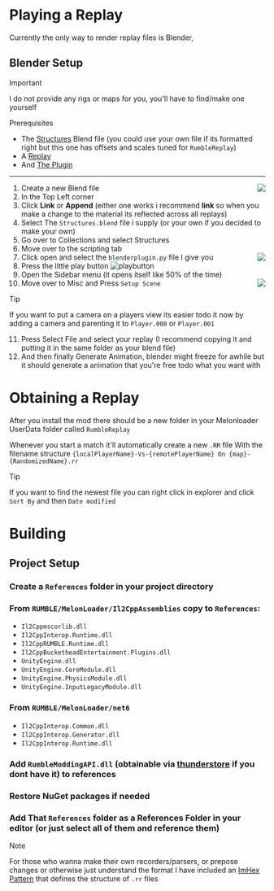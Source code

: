 
# Playing a Replay

Currently the only way to render replay files is Blender,
## Blender Setup

> [!Important]
> I do not provide any rigs or maps for you, you'll have to find/make one yourself

Prerequisites
* The [Structures](replace-with-a-working-link-when-i-have-one) Blend file (you could use your own file if its formatted right but this one has offsets and scales tuned for `RumbleReplay`)
* A [Replay](#obtaining-a-replay) 
* And [The Plugin](BlenderPlugin/blenderplugin.py?raw=true)
---
1. Create a new Blend file<img align="right" src=https://github.com/user-attachments/assets/3080ba76-7dd9-4749-ab9a-9458fb7dd04f>
2. In the Top Left corner
3. Click **Link** or **Append** (either one works i recommend **link** so when you make a change to the material its reflected across all replays)
4. Select The `Structures.blend` file i supply (or your own if you decided to make your own)
5. Go over to Collections and select Structures
6. Move over to the scripting tab 
7. Click open and select the `blenderplugin.py` file I give you<img align="right" src=https://github.com/user-attachments/assets/e6f09c80-d301-4672-b7bf-40d47890c650>
8. Press the little play button ![playbutton](https://github.com/user-attachments/assets/920b4c27-2d56-461a-bbd6-d8e1403d8cf6)
9. Open the Sidebar menu (it opens itself like 50% of the time)
10. Move over to Misc and Press `Setup Scene` <img align="right" src="https://github.com/user-attachments/assets/ace6617d-8c1d-40ca-8d93-dafdcf6ae0b7">

> [!Tip]
>  If you want to put a camera on a players view its easier todo it now by adding a camera and parenting it to `Player.000` or `Player.001`

11. Press Select File and select your replay (I recommend copying it and putting it in the same folder as your blend file)
12. And then finally Generate Animation, blender might freeze for awhile but it should generate a animation that you're free todo what you want with
# Obtaining a Replay

After you install the mod there should be a new folder in your Melonloader UserData folder called `RumbleReplay`

Whenever you start a match it'll automatically create a new `.RR` file
With the filename structure `{localPlayerName}-Vs-{remotePlayerName} On {map}-{RandomizedName}.rr`

> [!Tip]
> If you want to find the newest file you can right click in explorer and click `Sort By` and then `Date modified`

# Building
## Project Setup

### Create a `References` folder in your project directory
### From `RUMBLE/MelonLoader/Il2CppAssemblies` copy to `References`:

- `Il2Cppmscorlib.dll`
- `Il2CppInterop.Runtime.dll`
- `Il2CppRUMBLE.Runtime.dll`
- `Il2CppBucketheadEntertainment.Plugins.dll` 
- `UnityEngine.dll` 
- `UnityEngine.CoreModule.dll` 
- `UnityEngine.PhysicsModule.dll`
- `UnityEngine.InputLegacyModule.dll` 
### From `RUMBLE/MelonLoader/net6` 

* `Il2CppInterop.Common.dll`
* `Il2CppInterop.Generator.dll`
* `Il2CppInterop.Runtime.dll`

### Add `RumbleModdingAPI.dll` (obtainable via [thunderstore](https://thunderstore.io/c/rumble/p/UlvakSkillz/RumbleModdingAPI/) if you dont have it) to references
### Restore NuGet packages if needed
### Add That `References` folder as a References Folder in your editor (or just select all of them and reference them)

> [!NOTE]
> For those who wanna make their own recorders/parsers, or prepose changes or otherwise just understand the format
> I have included an [ImHex Pattern](https://raw.githubusercontent.com/blankochan/RumbleReplayRecorder/refs/heads/master/v2RRparser.hexpat) that defines the structure of `.rr` files 
